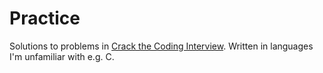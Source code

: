# Practice

Solutions to problems in [Crack the Coding Interview](http://www.crackingthecodinginterview.com/). Written in languages I'm unfamiliar with e.g. C.
